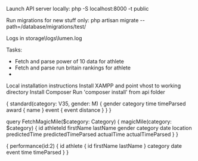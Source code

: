 Launch API server locally:
php -S localhost:8000 -t public

Run migrations for new stuff only:
php artisan migrate --path=/database/migrations/test/

Logs in storage\logs\lumen.log

Tasks:

- Fetch and parse power of 10 data for athlete
- Fetch and parse run britain rankings for athlete
-

Local installation instructions
Install XAMPP and point vhost to working directory
Install Composer
Run 'composer install' from api folder

{
standard(category: V35, gender: M) {
gender
category
time
timeParsed
award {
name
}
event {
event
distance
}
}
}

query FetchMagicMile($category: Category) {
  magicMile(category: $category) {
id
athleteId
firstName
lastName
gender
category
date
location
predictedTime
predictedTimeParsed
actualTime
actualTimeParsed
}
}

{
performance(id:2) {
id
athlete {
id
firstName
lastName
}
category
date
event
time
timeParsed
}
}
